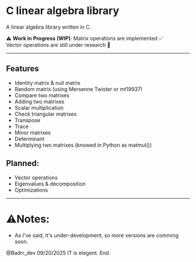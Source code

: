 # C linear algebra library
A linear algebra library written in C.

⚠️ **Work in Progress (WIP)**:
Matrix operations are implemented ✅  
Vector operations are still under research 🚧

---

## Features
- Identity matrix & null matrix
- Random matrix (using Mersenne Twister or mt19937)
- Compare two matrixes
- Adding two matrixes
- Scalar multiplication
- Check triangular matrixes
- Transpose
- Trace
- Minor matrixes
- Determinant
- Multiplying two matrixes (knowed in Python as matmul())

## Planned:
- Vector operations
- Eigenvalues & decomposition
- Optimizations

---

# ⚠️Notes:
- As I've said, it's under-development, so more versions are comming soon.

@Badrr_dev
09/20/2025
IT is elegent.
End.
